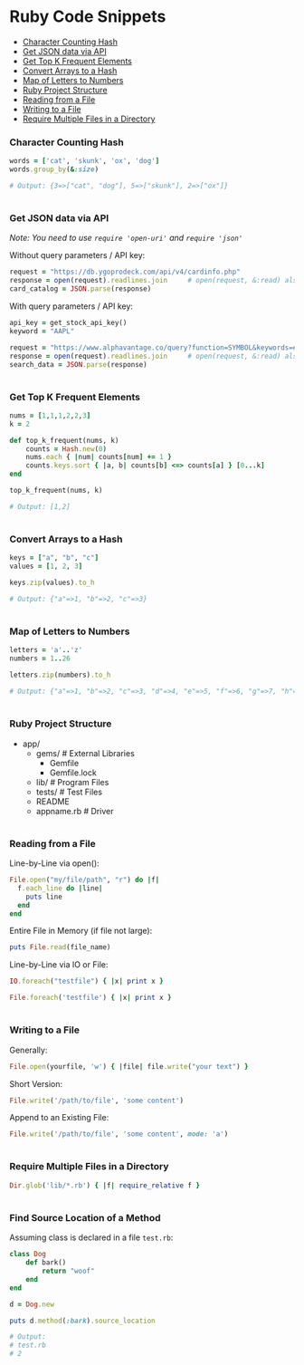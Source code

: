 # Ruby Code Snippets
* [Character Counting Hash](#character-counting-hash)
* [Get JSON data via API](#get-json-data-via-api)
* [Get Top K Frequent Elements](#get-top-k-frequent-elements)
* [Convert Arrays to a Hash](#convert-arrays-to-a-hash)
* [Map of Letters to Numbers](#map-of-letters-to-numbers)
* [Ruby Project Structure](#ruby-project-structure)
* [Reading from a File](#reading-from-a-file)
* [Writing to a File](#writing-to-a-file)
* [Require Multiple Files in a Directory](#require-multiple-files-in-a-directory)

### Character Counting Hash

```ruby
words = ['cat', 'skunk', 'ox', 'dog']
words.group_by(&:size)

# Output: {3=>["cat", "dog"], 5=>["skunk"], 2=>["ox"]}
```

# 
### Get JSON data via API
_Note: You need to use `require 'open-uri'` and `require 'json'`_

Without query parameters / API key:
```ruby
request = "https://db.ygoprodeck.com/api/v4/cardinfo.php"
response = open(request).readlines.join		# open(request, &:read) also works
card_catalog = JSON.parse(response)
```

With query parameters / API key:
```ruby
api_key = get_stock_api_key()
keyword = "AAPL"

request = "https://www.alphavantage.co/query?function=SYMBOL&keywords=#{keyword}&apikey=#{api_key}"
response = open(request).readlines.join		# open(request, &:read) also works
search_data = JSON.parse(response)
```

#
### Get Top K Frequent Elements
```ruby
nums = [1,1,1,2,2,3]
k = 2

def top_k_frequent(nums, k)
    counts = Hash.new(0)
    nums.each { |num| counts[num] += 1 }
    counts.keys.sort { |a, b| counts[b] <=> counts[a] } [0...k]
end

top_k_frequent(nums, k)

# Output: [1,2]
```

#
### Convert Arrays to a Hash
```ruby
keys = ["a", "b", "c"]
values = [1, 2, 3]

keys.zip(values).to_h

# Output: {"a"=>1, "b"=>2, "c"=>3}
```

#
### Map of Letters to Numbers
```ruby
letters = 'a'..'z'
numbers = 1..26

letters.zip(numbers).to_h

# Output: {"a"=>1, "b"=>2, "c"=>3, "d"=>4, "e"=>5, "f"=>6, "g"=>7, "h"=>8, "i"=>9, "j"=>10, "k"=>11, "l"=>12, "m"=>13, "n"=>14, "o"=>15, "p"=>16, "q"=>17, "r"=>18, "s"=>19, "t"=>20, "u"=>21,"v"=>22, "w"=>23, "x"=>24, "y"=>25, "z"=>26}
```

#
### Ruby Project Structure
* app/
	* gems/                 # External Libraries
		* Gemfile
		* Gemfile.lock
  	* lib/					# Program Files
	* tests/   				# Test Files
  	* README
	* appname.rb            # Driver 

#
### Reading from a File
Line-by-Line via open():
```ruby
File.open("my/file/path", "r") do |f|
  f.each_line do |line|
    puts line
  end
end
```

Entire File in Memory (if file not large):
```ruby
puts File.read(file_name)
```

Line-by-Line via IO or File:
```ruby
IO.foreach("testfile") { |x| print x }

File.foreach('testfile') { |x| print x }
```

#
### Writing to a File
Generally:
```ruby
File.open(yourfile, 'w') { |file| file.write("your text") }
```

Short Version:
```ruby
File.write('/path/to/file', 'some content')
```

Append to an Existing File:
```ruby
File.write('/path/to/file', 'some content', mode: 'a')
```

#
### Require Multiple Files in a Directory
```ruby
Dir.glob('lib/*.rb') { |f| require_relative f }
```

#
### Find Source Location of a Method
Assuming class is declared in a file `test.rb`:
```ruby
class Dog
	def bark()
		return "woof"
    end
end

d = Dog.new

puts d.method(:bark).source_location

# Output: 
# test.rb
# 2
```